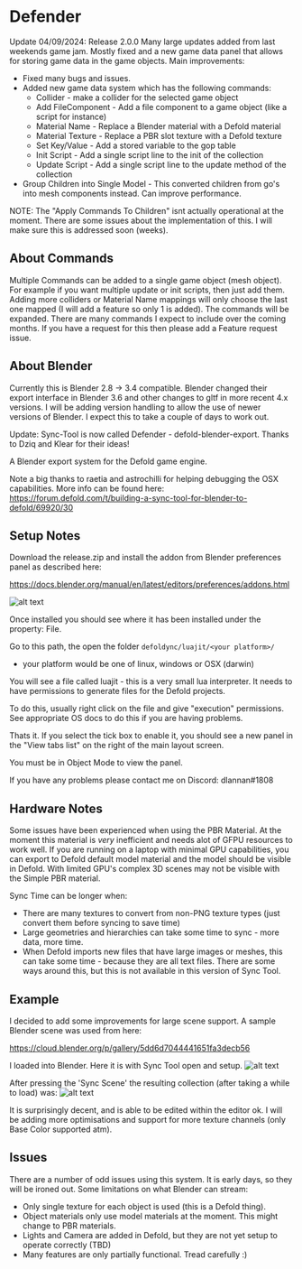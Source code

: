 # Defender

Update 04/09/2024: Release 2.0.0
Many large updates added from last weekends game jam. Mostly fixed and a new game data panel that allows for storing game data in the game objects.
Main improvements:
- Fixed many bugs and issues.
- Added new game data system which has the following commands:
  - Collider - make a collider for the selected game object
  - Add FileComponent - Add a file component to a game object (like a script for instance)
  - Material Name - Replace a Blender material with a Defold material
  - Material Texture - Replace a PBR slot texture with a Defold texture
  - Set Key/Value - Add a stored variable to the gop table
  - Init Script - Add a single script line to the init of the collection
  - Update Script - Add a single script line to the update method of the collection
- Group Children into Single Model - This converted children from go's into mesh components instead. Can improve performance.

NOTE:
The "Apply Commands To Children" isnt actually operational at the moment. There are some issues about the implementation of this.
I will make sure this is addressed soon (weeks). 

## About Commands
Multiple Commands can be added to a single game object (mesh object). 
For example if you want multiple update or init scripts, then just add them. 
Adding more colliders or Material Name mappings will only choose the last one mapped (I will add a feature so only 1 is added). 
The commands will be expanded. There are many commands I expect to include over the coming months. If you have a request for this then please add a Feature request issue.

## About Blender
Currently this is Blender 2.8 -> 3.4 compatible. Blender changed their export interface in Blender 3.6 and other changes to gltf in more recent 4.x versions.
I will be adding version handling to allow the use of newer versions of Blender. I expect this to take a couple of days to work out.

Update: 
Sync-Tool is now called Defender - defold-blender-export. Thanks to Dziq and Klear for their ideas!

A Blender export system for the Defold game engine.

Note a big thanks to raetia and astrochilli for helping debugging the OSX capabilities. More info can be found here:
https://forum.defold.com/t/building-a-sync-tool-for-blender-to-defold/69920/30

## Setup Notes
Download the release.zip and install the addon from Blender preferences panel as described here:

https://docs.blender.org/manual/en/latest/editors/preferences/addons.html

![alt text](https://raw.githubusercontent.com/dlannan/defold-blender-export/main/images/sync-tool-2022-02-22_17-54.png)

Once installed you should see where it has been installed under the property: File.

Go to this path, the open the folder ```defoldync/luajit/<your platform>/```
- your platform would be one of linux, windows or OSX (darwin)

You will see a file called luajit - this is a very small lua interpreter. It needs to have permissions to generate files for the Defold projects.

To do this, usually right click on the file and give "execution" permissions. See appropriate OS docs to do this if you are having problems.

Thats it. If you select the tick box to enable it, you should see a new panel in the "View tabs list" on the right of the main layout screen.

You must be in Object Mode to view the panel.   


If you have any problems please contact me on Discord: dlannan#1808

## Hardware Notes
Some issues have been experienced when using the PBR Material. At the moment this material is _very_ inefficient and needs alot of GFPU resources to work well. If you are running on a laptop with minimal GPU capabilities, you can export to Defold default model material and the model should be visible in Defold. With limited GPU's complex 3D scenes may not be visible with the Simple PBR material.

Sync Time can be longer when:
- There are many textures to convert from non-PNG texture types (just convert them before syncing to save time)
- Large geometries and hierarchies can take some time to sync - more data, more time.
- When Defold imports new files that have large images or meshes, this can take some time - because they are all text files. There are some ways around this, but this is not available in this version of Sync Tool. 

## Example
I decided to add some improvements for large scene support. A sample Blender scene was used from here:

https://cloud.blender.org/p/gallery/5dd6d7044441651fa3decb56

I loaded into Blender. Here it is with Sync Tool open and setup. 
![alt text](https://raw.githubusercontent.com/dlannan/defold-blender-export/main/images/sync-tool-2021-12-30_22-19.png)

After pressing the 'Sync Scene' the resulting collection (after taking a while to load) was:
![alt text](https://raw.githubusercontent.com/dlannan/defold-blender-export/main/images/sync-tool-2021-12-30_22-20.png)

It is surprisingly decent, and is able to be edited within the editor ok. 
I will be adding more optimisations and support for more texture channels (only Base Color supported atm).

## Issues
There are a number of odd issues using this system. It is early days, so they will be ironed out. 
Some limitations on what Blender can stream:
- Only single texture for each object is used (this is a Defold thing).
- Object materials only use model materials at the moment. This might change to PBR materials.
- Lights and Camera are added in Defold, but they are not yet setup to operate correctly (TBD)
- Many features are only partially functional. Tread carefully :)


